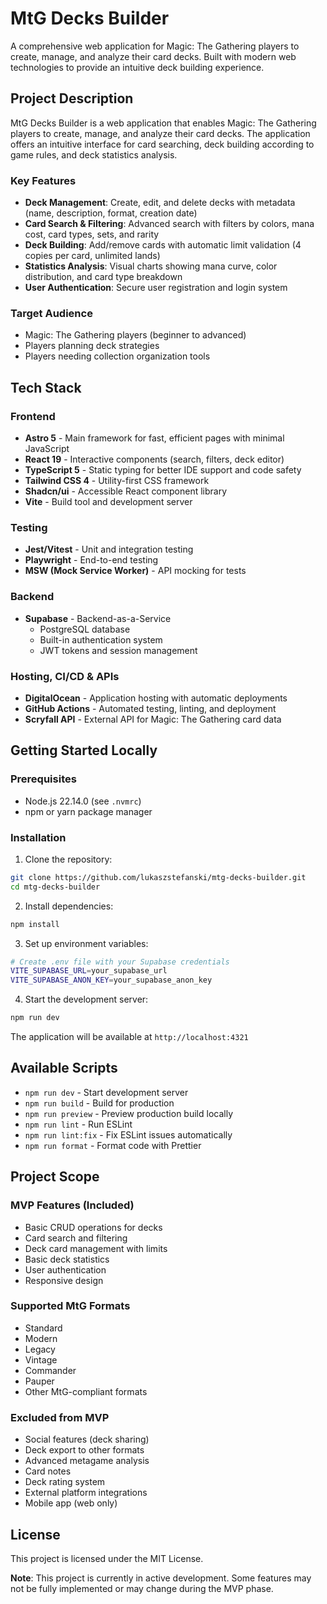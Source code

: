 # MtG Decks Builder

A comprehensive web application for Magic: The Gathering players to create, manage, and analyze their card decks. Built with modern web technologies to provide an intuitive deck building experience.

## Project Description 

MtG Decks Builder is a web application that enables Magic: The Gathering players to create, manage, and analyze their card decks. The application offers an intuitive interface for card searching, deck building according to game rules, and deck statistics analysis.

### Key Features

- **Deck Management**: Create, edit, and delete decks with metadata (name, description, format, creation date)
- **Card Search & Filtering**: Advanced search with filters by colors, mana cost, card types, sets, and rarity
- **Deck Building**: Add/remove cards with automatic limit validation (4 copies per card, unlimited lands)
- **Statistics Analysis**: Visual charts showing mana curve, color distribution, and card type breakdown
- **User Authentication**: Secure user registration and login system

### Target Audience

- Magic: The Gathering players (beginner to advanced)
- Players planning deck strategies
- Players needing collection organization tools

## Tech Stack

### Frontend

- **Astro 5** - Main framework for fast, efficient pages with minimal JavaScript
- **React 19** - Interactive components (search, filters, deck editor)
- **TypeScript 5** - Static typing for better IDE support and code safety
- **Tailwind CSS 4** - Utility-first CSS framework
- **Shadcn/ui** - Accessible React component library
- **Vite** - Build tool and development server

### Testing

- **Jest/Vitest** - Unit and integration testing
- **Playwright** - End-to-end testing
- **MSW (Mock Service Worker)** - API mocking for tests

### Backend

- **Supabase** - Backend-as-a-Service
  - PostgreSQL database
  - Built-in authentication system
  - JWT tokens and session management

### Hosting, CI/CD & APIs

- **DigitalOcean** - Application hosting with automatic deployments
- **GitHub Actions** - Automated testing, linting, and deployment
- **Scryfall API** - External API for Magic: The Gathering card data

## Getting Started Locally

### Prerequisites

- Node.js 22.14.0 (see `.nvmrc`)
- npm or yarn package manager

### Installation

1. Clone the repository:

```bash
git clone https://github.com/lukaszstefanski/mtg-decks-builder.git
cd mtg-decks-builder
```

2. Install dependencies:

```bash
npm install
```

3. Set up environment variables:

```bash
# Create .env file with your Supabase credentials
VITE_SUPABASE_URL=your_supabase_url
VITE_SUPABASE_ANON_KEY=your_supabase_anon_key
```

4. Start the development server:

```bash
npm run dev
```

The application will be available at `http://localhost:4321`

## Available Scripts

- `npm run dev` - Start development server
- `npm run build` - Build for production
- `npm run preview` - Preview production build locally
- `npm run lint` - Run ESLint
- `npm run lint:fix` - Fix ESLint issues automatically
- `npm run format` - Format code with Prettier

## Project Scope

### MVP Features (Included)

- Basic CRUD operations for decks
- Card search and filtering
- Deck card management with limits
- Basic deck statistics
- User authentication
- Responsive design

### Supported MtG Formats

- Standard
- Modern
- Legacy
- Vintage
- Commander
- Pauper
- Other MtG-compliant formats

### Excluded from MVP

- Social features (deck sharing)
- Deck export to other formats
- Advanced metagame analysis
- Card notes
- Deck rating system
- External platform integrations
- Mobile app (web only)

## License

This project is licensed under the MIT License.

**Note**: This project is currently in active development. Some features may not be fully implemented or may change during the MVP phase.
